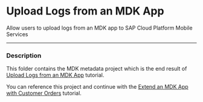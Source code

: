 # Upload Logs from an MDK App
Allow users to upload logs from an MDK app to SAP Cloud Platform Mobile Services

***
### Description

This folder contains the MDK metadata project which is the end result of [Upload Logs from an MDK App](https://developers.sap.com/tutorials/cp-mobile-dev-kit-upload-logs.html) tutorial.

You can reference this project and continue with the [Extend an MDK App with Customer Orders](https://developers.sap.com/tutorials/cp-mobile-dev-kit-customer-order.html) tutorial.